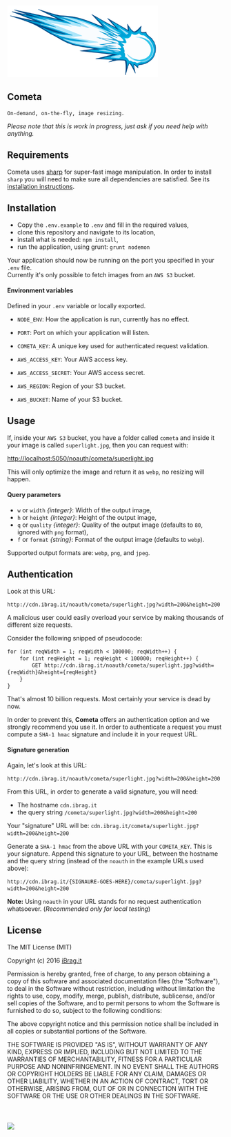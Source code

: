 <img src="./app/public/cometa.png" width="350">

## Cometa
```
On-demand, on-the-fly, image resizing.
```
*Please note that this is work in progress, just ask if you need help with anything.*



## Requirements

Cometa uses [sharp](https://github.com/lovell/sharp) for super-fast image manipulation. In order to install `sharp` you will need to make sure all dependencies are satisfied. See its [installation instructions](http://sharp.dimens.io/en/stable/install/).



## Installation

- Copy the `.env.example` to `.env` and fill in the required values,
- clone this repository and navigate to its location,
- install what is needed: `npm install`,
- run the application, using grunt: `grunt nodemon`

Your application should now be running on the port you specified in your `.env` file.<br />
Currently it's only possible to fetch images from an `AWS S3` bucket.

#### Environment variables

Defined in your `.env` variable or locally exported.

- `NODE_ENV`: How the application is run, currently has no effect.
- `PORT`: Port on which your application will listen.
- `COMETA_KEY`: A unique key used for authenticated request validation.

- `AWS_ACCESS_KEY`: Your AWS access key.
- `AWS_ACCESS_SECRET`: Your AWS access secret.
- `AWS_REGION`: Region of your S3 bucket.
- `AWS_BUCKET`: Name of your S3 bucket.



## Usage

If, inside your `AWS S3` bucket, you have a folder called `cometa` and inside it your image is called `superlight.jpg`, then you can request with:

[http://localhost:5050/noauth/cometa/superlight.jpg](http://localhost:5050/noauth/cometa/superlight.jpg)

This will only optimize the image and return it as `webp`, no resizing will happen.

#### Query parameters

- `w` or `width` *{integer}*: Width of the output image,
- `h` or `height` *{integer}*: Height of the output image, 
- `q` or `quality` *{integer}*: Quality of the output image (defaults to `80`, ignored with `png` format),
- `f` or `format` *{string}*: Format of the output image (defaults to `webp`).

Supported output formats are: `webp`, `png`, and `jpeg`.



## Authentication

Look at this URL:

```
http://cdn.ibrag.it/noauth/cometa/superlight.jpg?width=200&height=200
```

A malicious user could easily overload your service by making thousands of different size requests.

Consider the following snipped of pseudocode:

```
for (int reqWidth = 1; reqWidth < 100000; reqWidth++) {
	for (int reqHeight = 1; reqHeight < 100000; reqHeight++) {
    	GET http://cdn.ibrag.it/noauth/cometa/superlight.jpg?width={reqWidth}&height={reqHeight}
	}
}
```

That's almost 10 billion requests. Most certainly your service is dead by now.

In order to prevent this, **Cometa** offers an authentication option and we strongly recommend you use it. In order to authenticate a request you must compute a `SHA-1 hmac` signature and include it in your request URL.

#### Signature generation

Again, let's look at this URL:

```
http://cdn.ibrag.it/noauth/cometa/superlight.jpg?width=200&height=200
```

From this URL, in order to generate a valid signature, you will need:

- The hostname `cdn.ibrag.it`
- the query string `/cometa/superlight.jpg?width=200&height=200`

Your "signature" URL will be: `cdn.ibrag.it/cometa/superlight.jpg?width=200&height=200`

Generate a `SHA-1 hmac` from the above URL with your `COMETA_KEY`. This is your signature. Append this signature to your URL, between the hostname and the query string (instead of the `noauth` in the example URLs used above):

```
http://cdn.ibrag.it/{SIGNAURE-GOES-HERE}/cometa/superlight.jpg?width=200&height=200
```

**Note:** Using `noauth` in your URL stands for no request authentication whatsoever. (*Recommended only for local testing*)



## License

The MIT License (MIT)

Copyright (c) 2016 [iBrag.it](http://ibrag.it)

Permission is hereby granted, free of charge, to any person obtaining a copy
of this software and associated documentation files (the "Software"), to deal
in the Software without restriction, including without limitation the rights
to use, copy, modify, merge, publish, distribute, sublicense, and/or sell
copies of the Software, and to permit persons to whom the Software is
furnished to do so, subject to the following conditions:

The above copyright notice and this permission notice shall be included in all
copies or substantial portions of the Software.

THE SOFTWARE IS PROVIDED "AS IS", WITHOUT WARRANTY OF ANY KIND, EXPRESS OR
IMPLIED, INCLUDING BUT NOT LIMITED TO THE WARRANTIES OF MERCHANTABILITY,
FITNESS FOR A PARTICULAR PURPOSE AND NONINFRINGEMENT. IN NO EVENT SHALL THE
AUTHORS OR COPYRIGHT HOLDERS BE LIABLE FOR ANY CLAIM, DAMAGES OR OTHER
LIABILITY, WHETHER IN AN ACTION OF CONTRACT, TORT OR OTHERWISE, ARISING FROM,
OUT OF OR IN CONNECTION WITH THE SOFTWARE OR THE USE OR OTHER DEALINGS IN THE
SOFTWARE.


<img src="http://ibrag.it/public/img/logo_286.png" width="30" style="padding-top:40px">
